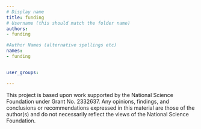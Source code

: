```yaml
---
# Display name
title: funding
# Username (this should match the folder name)
authors:
- funding

#Author Names (alternative spellings etc)
names:
- funding


user_groups:

---
```


This project is based upon work supported by the National Science Foundation under Grant No. 2332637. Any opinions, findings, and conclusions or recommendations expressed in this material are those of the author(s) and do not necessarily reflect the views of the National Science Foundation.
